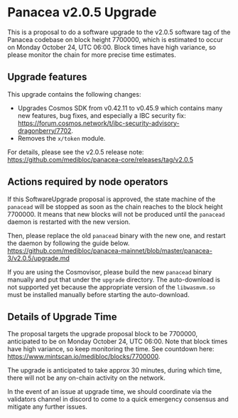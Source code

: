 # Panacea v2.0.5 Upgrade

This is a proposal to do a software upgrade to the v2.0.5 software tag of the Panacea codebase on block height 7700000, which is estimated to occur on Monday October 24, UTC 06:00. Block times have high variance, so please monitor the chain for more precise time estimates.

## Upgrade features

This upgrade contains the following changes:

- Upgrades Cosmos SDK from v0.42.11 to v0.45.9 which contains many new features, bug fixes, and especially a IBC security fix: https://forum.cosmos.network/t/ibc-security-advisory-dragonberry/7702.
- Removes the `x/token` module.

For details, please see the v2.0.5 release note: https://github.com/medibloc/panacea-core/releases/tag/v2.0.5


## Actions required by node operators

If this SoftwareUpgrade proposal is approved, the state machine of the `panacead` will be stopped as soon as the chain reaches to the block height 7700000.
It means that new blocks will not be produced until the `panacead` daemon is restarted with the new version.

Then, please replace the old `panacead` binary with the new one, and restart the daemon by following the guide below.
https://github.com/medibloc/panacea-mainnet/blob/master/panacea-3/v2.0.5/upgrade.md

If you are using the Cosmovisor, please build the new `panacead` binary manually and put that under the `upgrade` directory. The auto-download is not supported yet because the appropriate version of the `libwasmvm.so` must be installed manually before starting the auto-download.


## Details of Upgrade Time

The proposal targets the upgrade proposal block to be 7700000, anticipated to be on Monday October 24, UTC 06:00. Note that block times have high variance, so keep monitoring the time. See countdown here: https://www.mintscan.io/medibloc/blocks/7700000.

The upgrade is anticipated to take approx 30 minutes, during which time, there will not be any on-chain activity on the network.

In the event of an issue at upgrade time, we should coordinate via the validators channel in discord to come to a quick emergency consensus and mitigate any further issues.